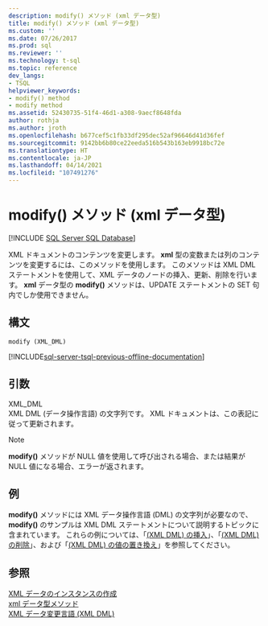 ```yaml
---
description: modify() メソッド (xml データ型)
title: modify() メソッド (xml データ型)
ms.custom: ''
ms.date: 07/26/2017
ms.prod: sql
ms.reviewer: ''
ms.technology: t-sql
ms.topic: reference
dev_langs:
- TSQL
helpviewer_keywords:
- modify() method
- modify method
ms.assetid: 52430735-51f4-46d1-a308-9aecf8648fda
author: rothja
ms.author: jroth
ms.openlocfilehash: b677cef5c1fb33df295dec52af96646d41d36fef
ms.sourcegitcommit: 9142bb6b80ce22eeda516b543b163eb9918bc72e
ms.translationtype: HT
ms.contentlocale: ja-JP
ms.lasthandoff: 04/14/2021
ms.locfileid: "107491276"
---
```

# <a name="modify-method-xml-data-type"></a>modify() メソッド (xml データ型)
[!INCLUDE [SQL Server SQL Database](../../includes/applies-to-version/sql-asdb.md)]

  XML ドキュメントのコンテンツを変更します。 **xml** 型の変数または列のコンテンツを変更するには、このメソッドを使用します。 このメソッドは XML DML ステートメントを使用して、XML データのノードの挿入、更新、削除を行います。 **xml** データ型の **modify()** メソッドは、UPDATE ステートメントの SET 句内でしか使用できません。  
  
## <a name="syntax"></a>構文  
  
```syntaxsql
modify (XML_DML)  
```  
  
[!INCLUDE[sql-server-tsql-previous-offline-documentation](../../includes/sql-server-tsql-previous-offline-documentation.md)]

## <a name="arguments"></a>引数
 XML_DML  
 XML DML (データ操作言語) の文字列です。 XML ドキュメントは、この表記に従って更新されます。  
  
> [!NOTE]  
>  **modify()** メソッドが NULL 値を使用して呼び出される場合、または結果が NULL 値になる場合、エラーが返されます。  
  
## <a name="examples"></a>例  
 **modify()** メソッドには XML データ操作言語 (DML) の文字列が必要なので、**modify()** のサンプルは XML DML ステートメントについて説明するトピックに含まれています。 これらの例については、「[&#40;XML DML&#41; の挿入](../../t-sql/xml/insert-xml-dml.md)」、「[&#40;XML DML&#41; の削除](../../t-sql/xml/delete-xml-dml.md)」、および「[&#40;XML DML&#41; の値の置き換え](../../t-sql/xml/replace-value-of-xml-dml.md)」を参照してください。  
  
## <a name="see-also"></a>参照  
 [XML データのインスタンスの作成](../../relational-databases/xml/create-instances-of-xml-data.md)   
 [xml データ型メソッド](../../t-sql/xml/xml-data-type-methods.md)   
 [XML データ変更言語 &#40;XML DML&#41;](../../t-sql/xml/xml-data-modification-language-xml-dml.md)  
  
  
